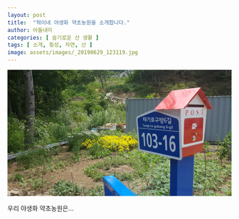 ```yaml
---
layout: post
title:  "혁이네 야생화 약초농원을 소개합니다."
author: 아들내미
categories: [ 슬기로운 산 생활 ]
tags: [ 소개, 횡성, 자연, 산 ]
image: assets/images/_20190629_123119.jpg
---
```


![](../assets/images/_20190629_123119.jpg)

우리 야생화 약초농원은...